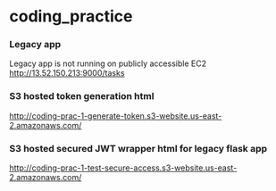 # coding_practice

### Legacy app
Legacy app is not running on publicly accessible EC2
http://13.52.150.213:9000/tasks

### S3 hosted token generation html
http://coding-prac-1-generate-token.s3-website.us-east-2.amazonaws.com/

### S3 hosted secured JWT wrapper html for legacy flask app
http://coding-prac-1-test-secure-access.s3-website.us-east-2.amazonaws.com/

